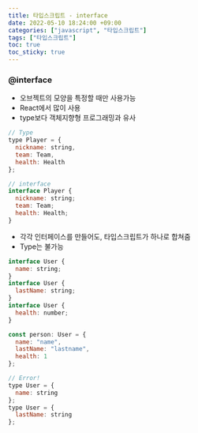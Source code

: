 ```yaml
---
title: 타입스크립트 - interface
date: 2022-05-10 18:24:00 +09:00
categories: ["javascript", "타입스크립트"]
tags: ["타입스크립트"]
toc: true
toc_sticky: true
---
```


### @interface

- 오브젝트의 모양을 특정할 때만 사용가능
- React에서 많이 사용
- type보다 객체지향형 프로그래밍과 유사

```js
// Type
type Player = {
  nickname: string,
  team: Team,
  health: Health
};
```

```js
// interface
interface Player {
  nickname: string;
  team: Team;
  health: Health;
}
```

- 각각 인터페이스를 만들어도, 타입스크립트가 하나로 합쳐줌
- Type는 불가능

```js
interface User {
  name: string;
}
interface User {
  lastName: string;
}
interface User {
  health: number;
}

const person: User = {
  name: "name",
  lastName: "lastname",
  health: 1
};
```

```js
// Error!
type User = {
  name: string
};
type User = {
  lastName: string
};
```

